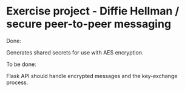 # Exercise project - Diffie Hellman / secure peer-to-peer messaging
Done: 

Generates shared secrets for use with AES encryption.

To be done: 

Flask API should handle encrypted messages and the key-exchange process.